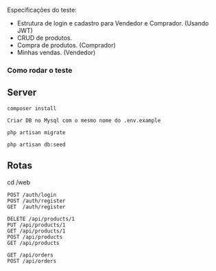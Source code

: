 <p>Especificações do teste:</p>

- Estrutura de login e cadastro para Vendedor e Comprador. (Usando JWT)
- CRUD de produtos.
- Compra de produtos. (Comprador)
- Minhas vendas. (Vendedor)


### **Como rodar o teste**

## Server

```
composer install

Criar DB no Mysql com o mesmo nome do .env.example

php artisan migrate

php artisan db:seed

```

## Rotas
cd /web

```
POST /auth/login
POST /auth/register
GET  /auth/register

DELETE /api/products/1
PUT /api/products/1
GET /api/products/1
POST /api/products
GET /api/products

GET /api/orders
POST /api/orders

```
